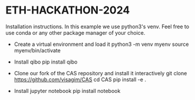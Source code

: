 # ETH-HACKATHON-2024

Installation instructions. In this example we use python3's venv. Feel free to use conda or any other package manager of your choice.

- Create a virtual environment and load it
python3 -m venv myenv
source myenv/bin/activate

- Install qibo
pip install qibo

- Clone our fork of the CAS repository and install it interactively
git clone https://github.com/visagim/CAS
cd CAS
pip install -e .

- Install jupyter notebook
pip install notebook
